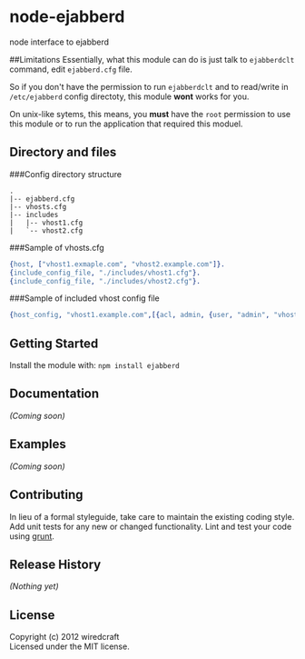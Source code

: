 # node-ejabberd

node interface to ejabberd

##Limitations
Essentially, what this module can do is just talk to `ejabberdclt` command, edit `ejabberd.cfg` file.

So if you don't have the permission to run `ejabberdclt` and to read/write in `/etc/ejabberd` config directoty, this module **wont** works for you.

On unix-like sytems, this means, you **must** have the `root` permission to use this module or to run the application that required this moduel.

## Directory and files

###Config directory structure
```
.
|-- ejabberd.cfg
|-- vhosts.cfg
|-- includes
|   |-- vhost1.cfg
|   `-- vhost2.cfg
```
###Sample of vhosts.cfg
```erlang
{host, ["vhost1.exmaple.com", "vhost2.example.com"]}.
{include_config_file, "./includes/vhost1.cfg"}.
{include_config_file, "./includes/vhost2.cfg"}.
```
###Sample of included vhost config file
```erlang
{host_config, "vhost1.example.com",[{acl, admin, {user, "admin", "vhost1.example.com"}}]}.
```

## Getting Started
Install the module with: `npm install ejabberd`

## Documentation
_(Coming soon)_

## Examples
_(Coming soon)_

## Contributing
In lieu of a formal styleguide, take care to maintain the existing coding style. Add unit tests for any new or changed functionality. Lint and test your code using [grunt](https://github.com/gruntjs/grunt).

## Release History
_(Nothing yet)_

## License
Copyright (c) 2012 wiredcraft  
Licensed under the MIT license.
